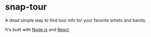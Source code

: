 # snap-tour

A dead simple way to find tour info for your favorite artists and bands.

It's built with [Node.js](https://nodejs.org/en/) and [React](https://reactjs.org/).